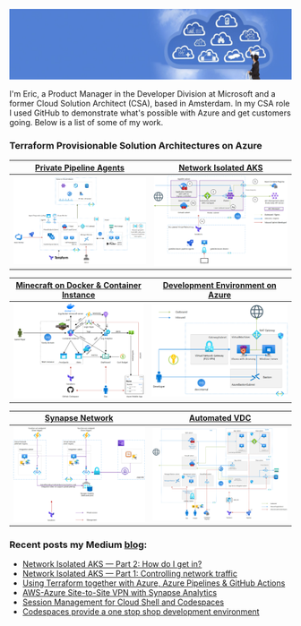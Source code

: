 ![](images/1517654827293.jpeg)

I'm Eric, a Product Manager in the Developer Division at Microsoft and a former Cloud Solution Architect (CSA), based in Amsterdam. 
In my CSA role I used GitHub to demonstrate what's possible with Azure and get customers going. Below is a list of some of my work.


### Terraform Provisionable Solution Architectures on Azure

[Private Pipeline Agents](https://github.com/geekzter/azure-pipeline-agents) | [Network Isolated AKS](https://github.com/geekzter/azure-aks)
--- | --- 
<a href="https://github.com/geekzter/azure-pipeline-agents"><img width="360" src="https://github.com/geekzter/azure-pipeline-agents/raw/master/visuals/diagram.png"></a> | <a href="https://github.com/geekzter/azure-aks"><img width="360" src="https://github.com/geekzter/azure-aks/raw/main/visuals/diagram.png"></a> 

[Minecraft on Docker & Container Instance](https://github.com/geekzter/azure-minecraft-docker) | [Development Environment on Azure](https://github.com/geekzter/azure-devenv)
--- | --- 
<a href="https://github.com/geekzter/azure-minecraft-docker"><img width="360" src="https://github.com/geekzter/azure-minecraft-docker/raw/main/visuals/diagram.png"></a> | <a href="https://github.com/geekzter/azure-devenv"><img width="360" src="https://github.com/geekzter/azure-devenv/raw/master/visuals/region.png"></a> 

[Synapse Network](https://github.com/geekzter/synapse-network) | [Automated VDC](https://github.com/geekzter/azure-vdc)
--- | --- 
<a href="https://github.com/geekzter/synapse-network"><img width="360" src="https://github.com/geekzter/synapse-network/raw/main/visuals/overview.png"></a> |  <a href="https://github.com/geekzter/azure-vdc"><img width="360" src="https://github.com/geekzter/azure-vdc/raw/master/diagram.png"></a>


### Recent posts my Medium [blog](https://geekzter.medium.com/):
- [Network Isolated AKS — Part 2: How do I get in?](https://geekzter.medium.com/network-isolated-aks-part-2-how-do-i-get-in-1c01d0c1b115)
- [Network Isolated AKS — Part 1: Controlling network traffic](https://geekzter.medium.com/network-isolated-aks-part-1-controlling-network-traffic-2cd0e045352d)
- [Using Terraform together with Azure, Azure Pipelines & GitHub Actions](https://geekzter.medium.com/using-terraform-with-azure-azure-pipelines-github-actions-86e043bd0d9e)
- [AWS-Azure Site-to-Site VPN with Synapse Analytics](https://geekzter.medium.com/aws-azure-site-to-site-vpn-with-synapse-analytics-d38af287b388)
- [Session Management for Cloud Shell and Codespaces](https://geekzter.medium.com/session-management-for-cloud-shell-and-codespaces-29f474925c53)
- [Codespaces provide a one stop shop development environment](https://geekzter.medium.com/codespaces-provide-a-one-stop-shop-development-environment-8fbad6716d53)

